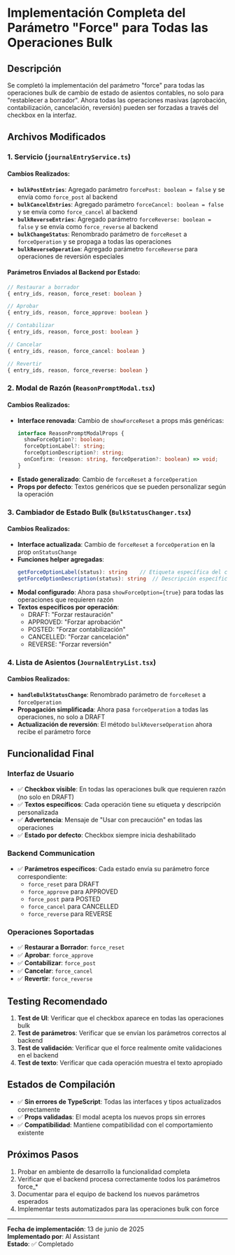 # Implementación Completa del Parámetro "Force" para Todas las Operaciones Bulk

## Descripción
Se completó la implementación del parámetro "force" para todas las operaciones bulk de cambio de estado de asientos contables, no solo para "restablecer a borrador". Ahora todas las operaciones masivas (aprobación, contabilización, cancelación, reversión) pueden ser forzadas a través del checkbox en la interfaz.

## Archivos Modificados

### 1. **Servicio (`journalEntryService.ts`)**

#### Cambios Realizados:
- **`bulkPostEntries`**: Agregado parámetro `forcePost: boolean = false` y se envía como `force_post` al backend
- **`bulkCancelEntries`**: Agregado parámetro `forceCancel: boolean = false` y se envía como `force_cancel` al backend  
- **`bulkReverseEntries`**: Agregado parámetro `forceReverse: boolean = false` y se envía como `force_reverse` al backend
- **`bulkChangeStatus`**: Renombrado parámetro de `forceReset` a `forceOperation` y se propaga a todas las operaciones
- **`bulkReverseOperation`**: Agregado parámetro `forceReverse` para operaciones de reversión especiales

#### Parámetros Enviados al Backend por Estado:
```typescript
// Restaurar a borrador
{ entry_ids, reason, force_reset: boolean }

// Aprobar 
{ entry_ids, reason, force_approve: boolean }

// Contabilizar
{ entry_ids, reason, force_post: boolean }

// Cancelar
{ entry_ids, reason, force_cancel: boolean }

// Revertir
{ entry_ids, reason, force_reverse: boolean }
```

### 2. **Modal de Razón (`ReasonPromptModal.tsx`)**

#### Cambios Realizados:
- **Interface renovada**: Cambio de `showForceReset` a props más genéricas:
  ```typescript
  interface ReasonPromptModalProps {
    showForceOption?: boolean;
    forceOptionLabel?: string;
    forceOptionDescription?: string;
    onConfirm: (reason: string, forceOperation?: boolean) => void;
  }
  ```
- **Estado generalizado**: Cambio de `forceReset` a `forceOperation`
- **Props por defecto**: Textos genéricos que se pueden personalizar según la operación

### 3. **Cambiador de Estado Bulk (`BulkStatusChanger.tsx`)**

#### Cambios Realizados:
- **Interface actualizada**: Cambio de `forceReset` a `forceOperation` en la prop `onStatusChange`
- **Funciones helper agregadas**:
  ```typescript
  getForceOptionLabel(status): string    // Etiqueta específica del checkbox
  getForceOptionDescription(status): string  // Descripción específica
  ```
- **Modal configurado**: Ahora pasa `showForceOption={true}` para todas las operaciones que requieren razón
- **Textos específicos por operación**:
  - DRAFT: "Forzar restauración"
  - APPROVED: "Forzar aprobación" 
  - POSTED: "Forzar contabilización"
  - CANCELLED: "Forzar cancelación"
  - REVERSE: "Forzar reversión"

### 4. **Lista de Asientos (`JournalEntryList.tsx`)**

#### Cambios Realizados:
- **`handleBulkStatusChange`**: Renombrado parámetro de `forceReset` a `forceOperation`
- **Propagación simplificada**: Ahora pasa `forceOperation` a todas las operaciones, no solo a DRAFT
- **Actualización de reversión**: El método `bulkReverseOperation` ahora recibe el parámetro force

## Funcionalidad Final

### Interfaz de Usuario
- ✅ **Checkbox visible**: En todas las operaciones bulk que requieren razón (no solo en DRAFT)
- ✅ **Textos específicos**: Cada operación tiene su etiqueta y descripción personalizada
- ✅ **Advertencia**: Mensaje de "Usar con precaución" en todas las operaciones
- ✅ **Estado por defecto**: Checkbox siempre inicia deshabilitado

### Backend Communication
- ✅ **Parámetros específicos**: Cada estado envía su parámetro force correspondiente:
  - `force_reset` para DRAFT
  - `force_approve` para APPROVED  
  - `force_post` para POSTED
  - `force_cancel` para CANCELLED
  - `force_reverse` para REVERSE

### Operaciones Soportadas
- ✅ **Restaurar a Borrador**: `force_reset`
- ✅ **Aprobar**: `force_approve` 
- ✅ **Contabilizar**: `force_post`
- ✅ **Cancelar**: `force_cancel`
- ✅ **Revertir**: `force_reverse`

## Testing Recomendado

1. **Test de UI**: Verificar que el checkbox aparece en todas las operaciones bulk
2. **Test de parámetros**: Verificar que se envían los parámetros correctos al backend
3. **Test de validación**: Verificar que el force realmente omite validaciones en el backend
4. **Test de texto**: Verificar que cada operación muestra el texto apropiado

## Estados de Compilación
- ✅ **Sin errores de TypeScript**: Todas las interfaces y tipos actualizados correctamente
- ✅ **Props validadas**: El modal acepta los nuevos props sin errores
- ✅ **Compatibilidad**: Mantiene compatibilidad con el comportamiento existente

## Próximos Pasos
1. Probar en ambiente de desarrollo la funcionalidad completa
2. Verificar que el backend procesa correctamente todos los parámetros force_*
3. Documentar para el equipo de backend los nuevos parámetros esperados
4. Implementar tests automatizados para las operaciones bulk con force

---
**Fecha de implementación**: 13 de junio de 2025  
**Implementado por**: AI Assistant  
**Estado**: ✅ Completado
